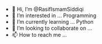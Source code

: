 - 👋 Hi, I’m @RasifIsmamSiddiqi
- 👀 I’m interested in ... Programming
- 🌱 I’m currently learning ... Python
- 💞️ I’m looking to collaborate on ...
- 📫 How to reach me ...

<!---
RasifIsmamSiddiqi/RasifIsmamSiddiqi is a ✨ special ✨ repository because its `README.md` (this file) appears on your GitHub profile.
You can click the Preview link to take a look at your changes.
--->
